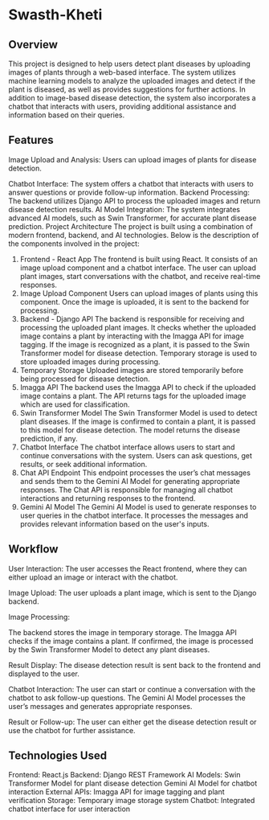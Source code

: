 # Swasth-Kheti

## Overview

This project is designed to help users detect plant diseases by uploading images of plants through a web-based interface. The system utilizes machine learning models to analyze the uploaded images and detect if the plant is diseased, as well as provides suggestions for further actions. In addition to image-based disease detection, the system also incorporates a chatbot that interacts with users, providing additional assistance and information based on their queries.

## Features

Image Upload and Analysis: Users can upload images of plants for disease detection.

Chatbot Interface: The system offers a chatbot that interacts with users to answer questions or provide follow-up information.
Backend Processing: The backend utilizes Django API to process the uploaded images and return disease detection results.
AI Model Integration: The system integrates advanced AI models, such as Swin Transformer, for accurate plant disease prediction.
Project Architecture
The project is built using a combination of modern frontend, backend, and AI technologies. Below is the description of the components involved in the project:

1. Frontend - React App
The frontend is built using React.
It consists of an image upload component and a chatbot interface.
The user can upload plant images, start conversations with the chatbot, and receive real-time responses.
2. Image Upload Component
Users can upload images of plants using this component.
Once the image is uploaded, it is sent to the backend for processing.
3. Backend - Django API
The backend is responsible for receiving and processing the uploaded plant images.
It checks whether the uploaded image contains a plant by interacting with the Imagga API for image tagging.
If the image is recognized as a plant, it is passed to the Swin Transformer model for disease detection.
Temporary storage is used to store uploaded images during processing.
4. Temporary Storage
Uploaded images are stored temporarily before being processed for disease detection.
5. Imagga API
The backend uses the Imagga API to check if the uploaded image contains a plant.
The API returns tags for the uploaded image which are used for classification.
6. Swin Transformer Model
The Swin Transformer Model is used to detect plant diseases.
If the image is confirmed to contain a plant, it is passed to this model for disease detection.
The model returns the disease prediction, if any.
7. Chatbot Interface
The chatbot interface allows users to start and continue conversations with the system.
Users can ask questions, get results, or seek additional information.
8. Chat API Endpoint
This endpoint processes the user’s chat messages and sends them to the Gemini AI Model for generating appropriate responses.
The Chat API is responsible for managing all chatbot interactions and returning responses to the frontend.
9. Gemini AI Model
The Gemini AI Model is used to generate responses to user queries in the chatbot interface.
It processes the messages and provides relevant information based on the user's inputs.

## Workflow

User Interaction: The user accesses the React frontend, where they can either upload an image or interact with the chatbot.

Image Upload: The user uploads a plant image, which is sent to the Django backend.

Image Processing:

The backend stores the image in temporary storage.
The Imagga API checks if the image contains a plant.
If confirmed, the image is processed by the Swin Transformer Model to detect any plant diseases.

Result Display: The disease detection result is sent back to the frontend and displayed to the user.

Chatbot Interaction: The user can start or continue a conversation with the chatbot to ask follow-up questions. The Gemini AI Model processes the user’s messages and generates appropriate responses.

Result or Follow-up: The user can either get the disease detection result or use the chatbot for further assistance.

## Technologies Used

Frontend: React.js
Backend: Django REST Framework
AI Models:
Swin Transformer Model for plant disease detection
Gemini AI Model for chatbot interaction
External APIs:
Imagga API for image tagging and plant verification
Storage: Temporary image storage system
Chatbot: Integrated chatbot interface for user interaction
